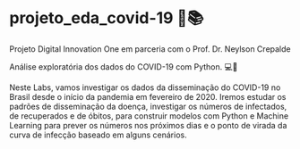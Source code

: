 # projeto_eda_covid-19 🔎📚 
Projeto Digital Innovation One em parceria com o Prof. Dr. Neylson Crepalde

Análise exploratória dos dados do COVID-19 com Python. 💻📂

Neste Labs, vamos investigar os dados da disseminação do COVID-19 no Brasil desde o início da pandemia em fevereiro de 2020. Iremos estudar os padrões de disseminação da doença, investigar os números de infectados, de recuperados e de óbitos, para construir modelos com Python e Machine Learning para prever os números nos próximos dias e o ponto de virada da curva de infecção baseado em alguns cenários.
